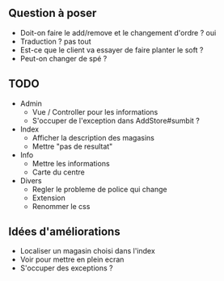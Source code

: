 ## Question à poser

* Doit-on faire le add/remove et le changement d'ordre ?
    oui
* Traduction ?
    pas tout
* Est-ce que le client va essayer de faire planter le soft ?
* Peut-on changer de spé ?



## TODO

* Admin
    * Vue / Controller pour les informations
    * S'occuper de l'exception dans AddStore#sumbit ?
* Index
    * Afficher la description des magasins
    * Mettre "pas de resultat"
* Info
    * Mettre les informations
    * Carte du centre
* Divers
    * Regler le probleme de police qui change
    * Extension
    * Renommer le css
    
## Idées d'améliorations

* Localiser un magasin choisi dans l'index
* Voir pour mettre en plein ecran
* S'occuper des exceptions ?